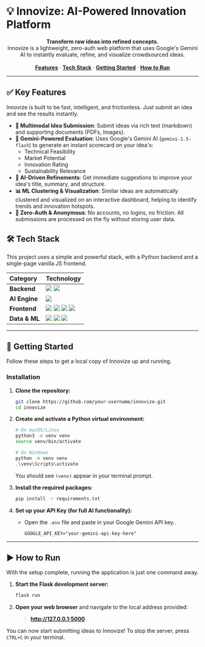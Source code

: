 # 💡 Innovize: AI-Powered Innovation Platform



<p align="center">
  <strong>Transform raw ideas into refined concepts.</strong>
  <br />
  Innovize is a lightweight, zero-auth web platform that uses Google's Gemini AI to instantly evaluate, refine, and visualize crowdsourced ideas.
  <br />
  <br />
  <a href="#-key-features"><strong>Features</strong></a> ·
  <a href="#-tech-stack"><strong>Tech Stack</strong></a> ·
  <a href="#-getting-started"><strong>Getting Started</strong></a> ·
  <a href="#-how-to-run"><strong>How to Run</strong></a>
</p>

---

## ✅ Key Features

Innovize is built to be fast, intelligent, and frictionless. Just submit an idea and see the results instantly.

-   **📝 Multimodal Idea Submission**: Submit ideas via rich text (markdown) and supporting documents (PDFs, Images).
-   **🤖 Gemini-Powered Evaluation**: Uses Google's Gemini AI (`gemini-1.5-flash`) to generate an instant scorecard on your idea's:
    -   Technical Feasibility
    -   Market Potential
    -   Innovation Rating
    -   Sustainability Relevance
-   **🧠 AI-Driven Refinements**: Get immediate suggestions to improve your idea's title, summary, and structure.
-   **📊 ML Clustering & Visualization**: Similar ideas are automatically clustered and visualized on an interactive dashboard, helping to identify trends and innovation hotspots.
-   **🚀 Zero-Auth & Anonymous**: No accounts, no logins, no friction. All submissions are processed on the fly without storing user data.

## 🛠️ Tech Stack

This project uses a simple and powerful stack, with a Python backend and a single-page vanilla JS frontend.

| Category      | Technology                                                                                                                              |
| :------------ | :-------------------------------------------------------------------------------------------------------------------------------------- |
| **Backend**   | <img src="https://img.shields.io/badge/Python-3776AB?style=for-the-badge&logo=python&logoColor=white" /> <img src="https://img.shields.io/badge/Flask-000000?style=for-the-badge&logo=flask&logoColor=white" /> |
| **AI Engine** | <img src="https://img.shields.io/badge/Google%20Gemini-4285F4?style=for-the-badge&logo=google-gemini&logoColor=white" />                   |
| **Frontend**  | <img src="https://img.shields.io/badge/HTML5-E34F26?style=for-the-badge&logo=html5&logoColor=white" /> <img src="https://img.shields.io/badge/CSS3-1572B6?style=for-the-badge&logo=css3&logoColor=white" /> <img src="https://img.shields.io/badge/Bootstrap-563D7C?style=for-the-badge&logo=bootstrap&logoColor=white" /> <img src="https://img.shields.io/badge/JavaScript-F7DF1E?style=for-the-badge&logo=javascript&logoColor=black" /> |
| **Data & ML** | <img src="https://img.shields.io/badge/pandas-150458?style=for-the-badge&logo=pandas&logoColor=white" /> <img src="https://img.shields.io/badge/scikit--learn-F7931E?style=for-the-badge&logo=scikit-learn&logoColor=white" /> <img src="https://img.shields.io/badge/Plotly-3F4F75?style=for-the-badge&logo=plotly&logoColor=white" /> |


---

## 🚀 Getting Started

Follow these steps to get a local copy of Innovize up and running.



### Installation

1.  **Clone the repository:**
    ```sh
    git clone https://github.com/your-username/innovize.git
    cd innovize
    ```

2.  **Create and activate a Python virtual environment:**
    ```sh
    # On macOS/Linux
    python3 -m venv venv
    source venv/bin/activate

    # On Windows
    python -m venv venv
    .\venv\Scripts\activate
    ```
    You should see `(venv)` appear in your terminal prompt.

3.  **Install the required packages:**
    ```sh
    pip install -r requirements.txt
    ```

4.  **Set up your API Key (for full AI functionality):**
    -   Open the `.env` file and paste in your Google Gemini API key..
        ```
        GOOGLE_API_KEY="your-gemini-api-key-here"
        ```

---

## ▶️ How to Run

With the setup complete, running the application is just one command away.

1.  **Start the Flask development server:**
    ```sh
    flask run
    ```

2.  **Open your web browser** and navigate to the local address provided:
    > **http://127.0.0.1:5000**

You can now start submitting ideas to Innovize! To stop the server, press `CTRL+C` in your terminal.
